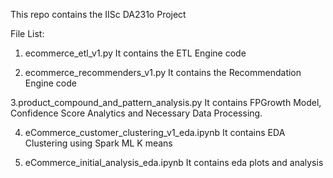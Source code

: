 This repo contains the IISc DA231o Project

File List:

1. ecommerce_etl_v1.py
  It contains the ETL Engine code

2. ecommerce_recommenders_v1.py
  It contains the Recommendation Engine code
  
3.product_compound_and_pattern_analysis.py 
  It contains FPGrowth Model, Confidence Score Analytics and Necessary Data Processing.
  
4. eCommerce_customer_clustering_v1_eda.ipynb
  It contains EDA Clustering using Spark ML K means
  
5. eCommerce_initial_analysis_eda.ipynb
  It contains eda plots and analysis
